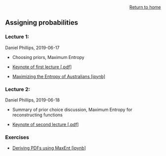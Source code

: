 <p align="right"><a href="https://nucleartalent.github.io/Bayes2019/">Return to home</a></p> 

## Assigning probabilities

### Lecture 1: 
Daniel Phillips, 2019-06-17
- Choosing priors, Maximum Entropy
* [Keynote of first lecture [.pdf]](https://github.com/NuclearTalent/Bayes2019/blob/master/topics/assigning-probabilities/TALENT_M2a.pdf)

* [Maximizing the Entropy of Australians [ipynb]](https://github.com/NuclearTalent/Bayes2019/blob/master/topics/assigning-probabilities/MaxEnt_Australians.ipynb)


### Lecture 2: 
Daniel Phillips, 2019-06-18
- Summary of prior choice discussion, Maximum Entropy for reconstructing functions
* [Keynote of second lecture [.pdf]](https://github.com/NuclearTalent/Bayes2019/blob/master/topics/assigning-probabilities/TALENT_T2b.pdf)

### Exercises
* [Deriving PDFs using MaxEnt [ipynb]](https://github.com/NuclearTalent/Bayes2019/blob/master/topics/assigning-probabilities/Pdfs_from_MaxEnt.ipynb)
